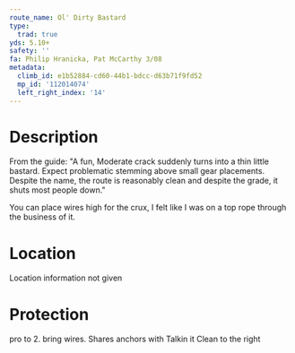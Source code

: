 ```yaml
---
route_name: Ol' Dirty Bastard
type:
  trad: true
yds: 5.10+
safety: ''
fa: Philip Hranicka, Pat McCarthy 3/08
metadata:
  climb_id: e1b52884-cd60-44b1-bdcc-d63b71f9fd52
  mp_id: '112014074'
  left_right_index: '14'
---
```

# Description
From the guide: "A fun, Moderate crack suddenly turns into a thin little bastard. Expect problematic stemming above small gear placements. Despite the name, the route is reasonably clean and despite the grade, it shuts most people down."

You can place wires high for the crux, I felt like I was on a top rope through the business of it.

# Location
Location information not given

# Protection
pro to 2. bring wires. Shares anchors with Talkin it Clean to the right
